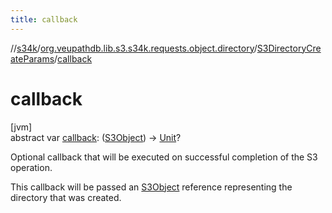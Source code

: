 ```yaml
---
title: callback
---
```

//[s34k](../../../index.html)/[org.veupathdb.lib.s3.s34k.requests.object.directory](../index.html)/[S3DirectoryCreateParams](index.html)/[callback](callback.html)



# callback



[jvm]\
abstract var [callback](callback.html): ([S3Object](../../org.veupathdb.lib.s3.s34k.response.object/-s3-object/index.html)) -&gt; [Unit](https://kotlinlang.org/api/latest/jvm/stdlib/kotlin/-unit/index.html)?



Optional callback that will be executed on successful completion of the S3 operation.



This callback will be passed an [S3Object](../../org.veupathdb.lib.s3.s34k.response.object/-s3-object/index.html) reference representing the directory that was created.




